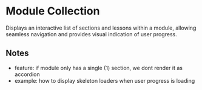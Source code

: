 # Module Collection

Displays an interactive list of sections and lessons within a module, allowing seamless navigation and provides visual indication of user progress.

## Notes

- feature: if module only has a single (1) section, we dont render it as accordion
- example: how to display skeleton loaders when user progress is loading
